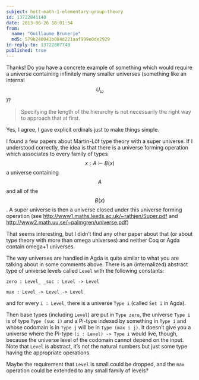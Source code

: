 ```yaml
---
subject: hott-math-1-elementary-group-theory
id: 13722841140
date: 2013-06-26 18:01:54
from:
  name: "Guillaume Brunerie"
  md5: 579b240041b084d221aaf999e0de2929
in-reply-to: 13722807740
published: true
---
```

Thanks! Do you have a concrete example of something which would require a universe containing infinitely many smaller universes (something like an internal $$U_\omega$$)? 

> Specifying the length of the hierarchy is not necessarily the right way to approach that at first. 

Yes, I agree, I gave explicit ordinals just to make things simple. 

I found a few papers about Martin-Löf type theory with a super universe. If I understood correctly, the idea is that there is a universe forming operation which associates to every family of types $$x:A \vdash B(x)$$ a universe containing $$A$$ and all of the $$B(x)$$. A super universe is then a universe closed under this universe forming operation (see <http://www1.maths.leeds.ac.uk/~rathjen/Super.pdf> and <http://www2.math.uu.se/~palmgren/universe.pdf>) 

That seems interesting, but I didn’t find any other paper about that (or about type theory with more than omega universes) and neither Coq or Agda contain omega+1 universes. 

The way universes are handled in Agda is quite similar to what you are talking about in some comments above. There is an (internalized) abstract type of universe levels called `Level` with the following constants: 

    zero : Level_ _suc : Level -> Level

    max : Level -> Level -> Level

and for every `i : Level`, there is a universe `Type i` (called `Set i` in Agda). 

Then base types (including `Level`) are put in `Type zero`, the universe `Type i` is of type `Type (suc i)` and a Pi-type indexed by something in `Type i` and whose codomain is in `Type j` will be in `Type (max i j)`. It doesn’t give you a universe where the Pi-type `(i : Level) -> Type i` would live, though, because the universe level of the codomain cannot depend on the input. Note that `Level` is abstract, it’s not the natural numbers but just some type having the appropriate operations. 

Maybe the requirement that `Level` is small could be dropped, and the `max` operation could be extended to any small family of levels?
